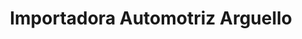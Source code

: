 ---
title: "Importadora Automotriz Arguello"
url: /quito/importadora-automotriz-arguello/
shop: piezas de automóviles
---